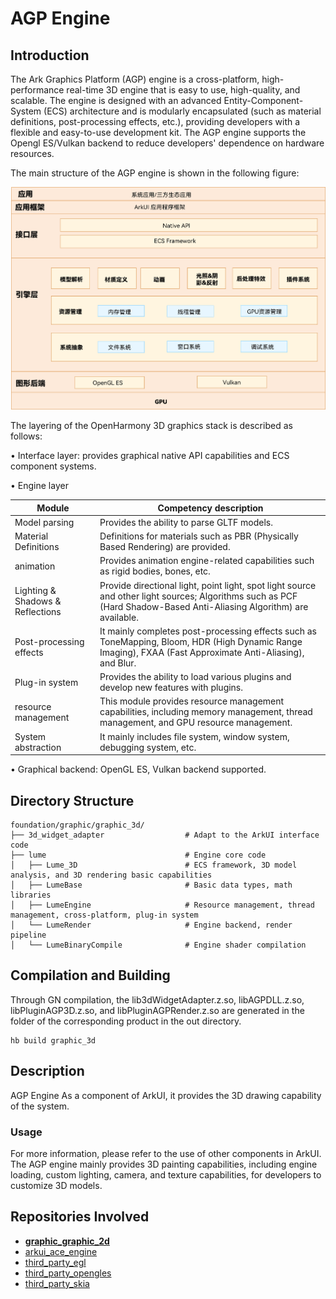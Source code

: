# AGP Engine

## Introduction
The Ark Graphics Platform (AGP) engine is a cross-platform, high-performance real-time 3D engine that is easy to use, high-quality, and scalable. The engine is designed with an advanced Entity-Component-System (ECS) architecture and is modularly encapsulated (such as material definitions, post-processing effects, etc.), providing developers with a flexible and easy-to-use development kit. The AGP engine supports the Opengl ES/Vulkan backend to reduce developers' dependence on hardware resources.

The main structure of the AGP engine is shown in the following figure:

![AGP引擎架构图](./figures/graphic_3d_architecture.jpg)

The layering of the OpenHarmony 3D graphics stack is described as follows:

• Interface layer: provides graphical native API capabilities and ECS component systems.

• Engine layer

| Module                     | Competency description                                                                                       |
|------------------------|--------------------------------------------------------------------------------------------|
| Model parsing         | Provides the ability to parse GLTF models.                                                                               |
| Material Definitions            | Definitions for materials such as PBR (Physically Based Rendering) are provided.                               |
| animation           | Provides animation engine-related capabilities such as rigid bodies, bones, etc.                            |
| Lighting & Shadows & Reflections | Provide directional light, point light, spot light source and other light sources; Algorithms such as PCF (Hard Shadow-Based Anti-Aliasing Algorithm) are available.      |
| Post-processing effects | It mainly completes post-processing effects such as ToneMapping, Bloom, HDR (High Dynamic Range Imaging), FXAA (Fast Approximate Anti-Aliasing), and Blur.      |
| Plug-in system                | Provides the ability to load various plugins and develop new features with plugins. |
| resource management                | This module provides resource management capabilities, including memory management, thread management, and GPU resource management. |
| System abstraction                | It mainly includes file system, window system, debugging system, etc. |

• Graphical backend: OpenGL ES, Vulkan backend supported.

## Directory Structure

```
foundation/graphic/graphic_3d/
├── 3d_widget_adapter                  # Adapt to the ArkUI interface code
├── lume                               # Engine core code
│   ├── Lume_3D                        # ECS framework, 3D model analysis, and 3D rendering basic capabilities
│   ├── LumeBase                       # Basic data types, math libraries
│   ├── LumeEngine                     # Resource management, thread management, cross-platform, plug-in system
│   └── LumeRender                     # Engine backend, render pipeline
│   └── LumeBinaryCompile              # Engine shader compilation
```
## Compilation and Building
Through GN compilation, the lib3dWidgetAdapter.z.so, libAGPDLL.z.so, libPluginAGP3D.z.so, and libPluginAGPRender.z.so are generated in the folder of the corresponding product in the out directory.
```
hb build graphic_3d
```
## Description
AGP Engine As a component of ArkUI, it provides the 3D drawing capability of the system.
### Usage
For more information, please refer to the use of other components in ArkUI. The AGP engine mainly provides 3D painting capabilities, including engine loading, custom lighting, camera, and texture capabilities, for developers to customize 3D models.
## Repositories Involved
- [**graphic_graphic_2d**](https://gitee.com/abbuu_openharmony/graphic_graphic_2d)
- [arkui_ace_engine](https://gitee.com/openharmony/arkui_ace_engine)
- [third_party_egl](https://gitee.com/openharmony/third_party_egl)
- [third_party_opengles](https://gitee.com/openharmony/third_party_opengles)
- [third_party_skia](https://gitee.com/openharmony/third_party_skia)
